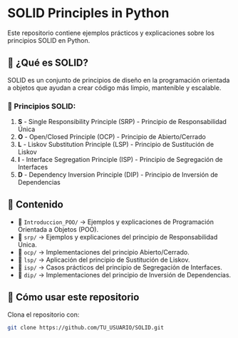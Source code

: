 # SOLID Principles in Python

Este repositorio contiene ejemplos prácticos y explicaciones sobre los principios SOLID en Python.

## 📖 ¿Qué es SOLID?

SOLID es un conjunto de principios de diseño en la programación orientada a objetos que ayudan a crear código más limpio, mantenible y escalable.

### 🔹 Principios SOLID:
1. **S** - Single Responsibility Principle (SRP) - Principio de Responsabilidad Única
2. **O** - Open/Closed Principle (OCP) - Principio de Abierto/Cerrado
3. **L** - Liskov Substitution Principle (LSP) - Principio de Sustitución de Liskov
4. **I** - Interface Segregation Principle (ISP) - Principio de Segregación de Interfaces
5. **D** - Dependency Inversion Principle (DIP) - Principio de Inversión de Dependencias

## 📂 Contenido

- 📁 `Introduccion_POO/` → Ejemplos y explicaciones de Programación Orientada a Objetos (POO).
- 📁 `srp/` → Ejemplos y explicaciones del principio de Responsabilidad Única.
- 📁 `ocp/` → Implementaciones del principio Abierto/Cerrado.
- 📁 `lsp/` → Aplicación del principio de Sustitución de Liskov.
- 📁 `isp/` → Casos prácticos del principio de Segregación de Interfaces.
- 📁 `dip/` → Implementaciones del principio de Inversión de Dependencias.

## 🚀 Cómo usar este repositorio

Clona el repositorio con:

```bash
git clone https://github.com/TU_USUARIO/SOLID.git

